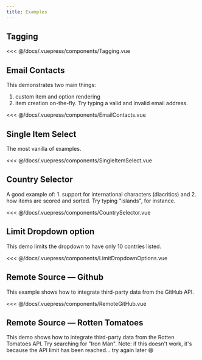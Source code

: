 ```yaml
---
title: Examples
---
```


## Tagging

<tagging/>

<<< @/docs/.vuepress/components/Tagging.vue

## Email Contacts

<email-contacts/>

This demonstrates two main things:
1. custom item and option rendering
2. item creation on-the-fly. Try typing a valid and invalid email address.

<<< @/docs/.vuepress/components/EmailContacts.vue

## Single Item Select

<single-item-select/>
The most vanilla of examples. 

<<< @/docs/.vuepress/components/SingleItemSelect.vue

## Country Selector
<country-selector/>
A good example of:
1. support for international characters (diacritics) and
2. how items are scored and sorted. Try typing "islands", for instance.

<<< @/docs/.vuepress/components/CountrySelector.vue

## Limit Dropdown option
<limit-dropdown-options/>
This demo limits the dropdown to have only 10 contries listed.

<<< @/docs/.vuepress/components/LimitDropdownOptions.vue

## Remote Source — Github
<remote-git-hub/>
This example shows how to integrate third-party data from the GitHub API.

<<< @/docs/.vuepress/components/RemoteGitHub.vue

## Remote Source — Rotten Tomatoes
This demo shows how to integrate third-party
data from the Rotten Tomatoes API. Try searching for "Iron Man".
Note: if this doesn't work, it's because the API limit has been reached...
try again later :smile:

<style lang='scss'>
@import('https://cdn.jsdelivr.net/npm/selectize@0.12.6/dist/css/selectize.default.css')
<style/>